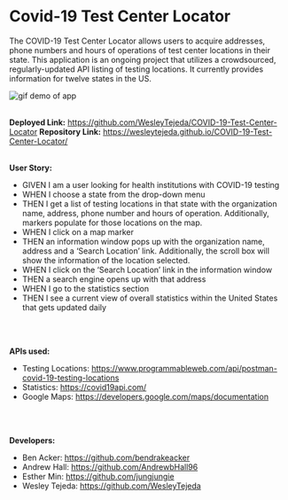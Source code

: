 # Covid-19 Test Center Locator

The COVID-19 Test Center Locator allows users to acquire addresses, phone numbers and hours of operations of test center locations in their state. This application is an ongoing project that utilizes a crowdsourced, regularly-updated API listing of testing locations. It currently provides information for twelve states in the US.



![gif demo of app](assets/images/demo.gif)
<br>
<br>

**Deployed Link:** https://github.com/WesleyTejeda/COVID-19-Test-Center-Locator
**Repository Link:** https://wesleytejeda.github.io/COVID-19-Test-Center-Locator/
<br>
<br>

**User Story:**

- GIVEN I am a user looking for health institutions with COVID-19 testing
- WHEN I choose a state from the drop-down menu
- THEN I get a list of testing locations in that state with the organization name, address, phone number and hours of operation. Additionally, markers populate for those locations on the map.
- WHEN I click on a map marker
- THEN an information window pops up with the organization name, address and a ‘Search Location’ link. Additionally, the scroll box will show the information of the location selected.
- WHEN I click on the ‘Search Location’ link in the information window
- THEN a search engine opens up with that address
- WHEN I go to the statistics section
- THEN I see a current view of overall statistics within the United States that gets updated daily
<br>
<br>

**APIs used:**
- Testing Locations: https://www.programmableweb.com/api/postman-covid-19-testing-locations
- Statistics: https://covid19api.com/
- Google Maps: https://developers.google.com/maps/documentation
<br>
<br>

**Developers:**
- Ben Acker: https://github.com/bendrakeacker
- Andrew Hall: https://github.com/AndrewbHall96
- Esther Min: https://github.com/jungjungie
- Wesley Tejeda: https://github.com/WesleyTejeda
